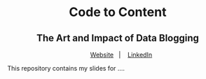 <h1 align="center">
Code to Content
</h1>

<h2 align="center">
The Art and Impact of Data Blogging
</h2>

<div align="center">

&nbsp;&nbsp;&nbsp; [Website][Website]&nbsp;&nbsp;&nbsp;|&nbsp;&nbsp;&nbsp; [LinkedIn][LinkedIn]

</div>

<!--
Quick Link
-->

[Website]:https://www.rbolt.me/
[LinkedIn]:https://www.linkedin.com/in/randi-bolt/

This repository contains my slides for ....

